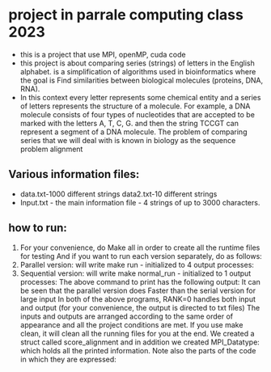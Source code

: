 # project in parrale computing class 2023
* this is a project that use MPI, openMP, cuda code
* this project is about comparing series (strings) of letters in the English alphabet.
is a simplification of algorithms used in bioinformatics where the goal is
Find similarities between biological molecules (proteins, DNA, RNA).
* In this context every letter
represents some chemical entity and a series of letters represents the structure of a molecule.
For example, a DNA molecule consists of four types of
nucleotides that are accepted to be marked with the letters A, T, C, G. and then the string
TCCGT can represent a segment of a DNA molecule.
The problem of comparing series that we will deal with is known in biology as the sequence problem
alignment

## Various information files:
* data.txt-1000 different strings data2.txt-10 different strings
* Input.txt - the main information file - 4 strings of up to 3000 characters.
## how to run:
1. For your convenience, do Make all in order to create all the runtime files for testing
And if you want to run each version separately, do as follows:
2. Parallel version: will write make run - initialized to 4 output processes:
3. Sequential version: will write make normal_run - initialized to 1 output processes:
The above command to print has the following output:
It can be seen that the parallel version does
Faster than the serial version for large input
In both of the above programs, RANK=0 handles both input and output (for your convenience, the output is directed to txt files)
The inputs and outputs are arranged according to the same order of appearance and all the project conditions are met.
If you use make clean, it will clean all the running files for you at the end.
We created a struct called score_alignment and in addition we created MPI_Datatype:
which holds all the printed information.
Note also the parts of the code in which they are expressed:
